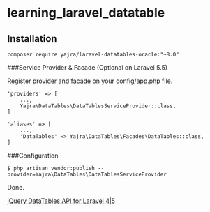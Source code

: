 # learning_laravel_datatable

## Installation

`composer require yajra/laravel-datatables-oracle:"~8.0"`

###Service Provider & Facade (Optional on Laravel 5.5)

Register provider and facade on your config/app.php file.
```
'providers' => [
    ...,
    Yajra\DataTables\DataTablesServiceProvider::class,
]

'aliases' => [
    ...,
    'DataTables' => Yajra\DataTables\Facades\DataTables::class,
]
```
###Configuration
```
$ php artisan vendor:publish --provider=Yajra\DataTables\DataTablesServiceProvider
```

Done.

[jQuery DataTables API for Laravel 4|5](https://github.com/yajra/laravel-datatables)


